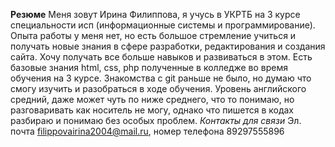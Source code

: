 **Резюме** 
Меня зовут Ирина Филиппова, я учусь в УКРТБ на 3 курсе специальности исп (информационные системы и программирование). Опыта работы у меня нет, но есть большое стремление учиться и получать новые знания в сфере разработки, редактирования и создания сайта. Хочу получать все больше навыков и развиваться в этом. Есть базовые знания html, css, php полученные в колледже во время обучения на 3 курсе. Знакомства с git раньше не было, но думаю что смогу изучить и разобраться в ходе обучения. Уровень английского средний, даже может чуть по ниже среднего, что то понимаю, но разговаривать как носитель не могу, однако что пишется в кодах разбираю и понимаю без особых проблем. 
_Контакты для связи_ Эл. почта filippovairina2004@mail.ru, номер телефона 89297555896
